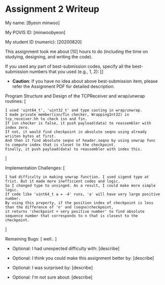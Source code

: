 Assignment 2 Writeup
=============

My name: [Byeon minwoo]

My POVIS ID: [minwoobyeon]

My student ID (numeric): [20200820]

This assignment took me about [10] hours to do (including the time on studying, designing, and writing the code).

If you used any part of best-submission codes, specify all the best-submission numbers that you used (e.g., 1, 2): []

- **Caution**: If you have no idea about above best-submission item, please refer the Assignment PDF for detailed description.

Program Structure and Design of the TCPReceiver and wrap/unwrap routines:
[

    I used 'uint64_t', 'uint32_t' and type casting in wrap/unwrap.
    I made private member(isn/fin checker, WrappingInt32) in tcp_receiver.hh to check isn and fin.
    If isn checker is false, it push payload(data) to reassembler with index zero.
    If not, it would find checkpoint in absolute seqno using already wriiten bytes at first. 
    And then it find absolute seqno of header.seqno by using unwrap func to compute index that is closet to the checkpoint.
    Finally, it push payload(data) to reassembler with index this.

]

Implementation Challenges:
[

    I had difficulty in making unwrap function. I used sigend type at frist. But it made more inefficient codes and logic. 
    So I changed type to unsinged. As a result, I could make more simple logic.
    If code like 'uint64_t a = -4' runs, 'a' will have very large positive number.
    By using this property, if the position index of checkpoint is less than the difference of 'n' and (seqno)checkpoint, 
    it returns 'checkpoint + very positive number' to find absolute sequence number that corresponds to n that is closest to the checkpoint.

]

Remaining Bugs:
[
    well..
]

- Optional: I had unexpected difficulty with: [describe]

- Optional: I think you could make this assignment better by: [describe]

- Optional: I was surprised by: [describe]

- Optional: I'm not sure about: [describe]
